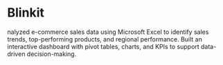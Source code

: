# Blinkit
nalyzed e-commerce sales data using Microsoft Excel to identify sales trends, top-performing products, and regional performance. Built an interactive dashboard with pivot tables, charts, and KPIs to support data-driven decision-making.
